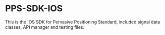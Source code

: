 # PPS-SDK-IOS

This is the IOS SDK for Pervasive Positioning Standard, included signal data classes, API manager and testing files.



